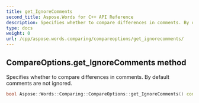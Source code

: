 ```yaml
---
title: get_IgnoreComments
second_title: Aspose.Words for C++ API Reference
description: Specifies whether to compare differences in comments. By default comments are not ignored. 
type: docs
weight: 0
url: /cpp/aspose.words.comparing/compareoptions/get_ignorecomments/
---
```

## CompareOptions.get_IgnoreComments method


Specifies whether to compare differences in comments. By default comments are not ignored.

```cpp
bool Aspose::Words::Comparing::CompareOptions::get_IgnoreComments() const
```

